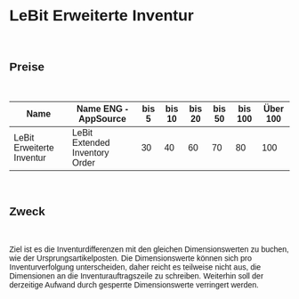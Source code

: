 <style>
body {
    font-family: "Century Gothic", "CenturyGothic", "AppleGothic", sans-serif;
}
</style>

# LeBit Erweiterte Inventur

<br>

## Preise

<br>

| Name                                | Name ENG -AppSource                   | bis 5 | bis 10 | bis 20 | bis 50 | bis 100 | Über 100 |
|-------------------------------------|---------------------------------------|-------|--------|--------|--------|---------|----------|
| LeBit Erweiterte Inventur            | LeBit Extended Inventory Order        | 30    | 40     | 60     | 70     | 80      | 100      |

<br>

## Zweck

<br>

Ziel ist es die Inventurdifferenzen mit den gleichen Dimensionswerten zu
buchen, wie der Ursprungsartikelposten. Die Dimensionswerte können sich
pro Inventurverfolgung unterscheiden, daher reicht es teilweise nicht
aus, die Dimensionen an die Inventurauftragszeile zu schreiben.
Weiterhin soll der derzeitige Aufwand durch gesperrte Dimensionswerte
verringert werden.


